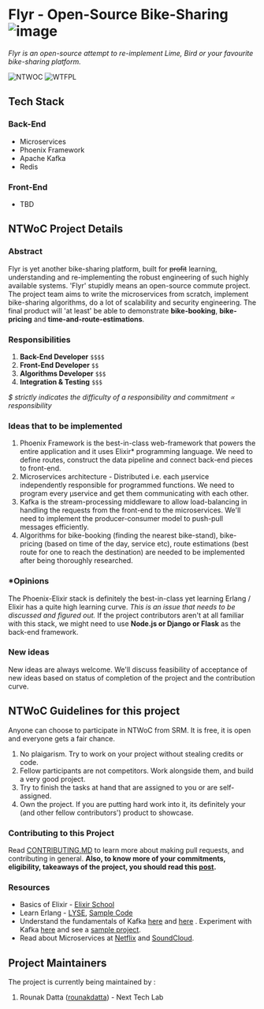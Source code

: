 # Flyr - Open-Source Bike-Sharing ![image](https://i.imgur.com/DHJytOc.png)
*Flyr is an open-source attempt to re-implement Lime, Bird or your favourite bike-sharing platform.*

![NTWOC](https://img.shields.io/badge/NTWoC-2018-blue.svg) ![WTFPL](https://img.shields.io/badge/license-WTFPL-green.svg)

## Tech Stack
### Back-End
* Microservices
* Phoenix Framework
* Apache Kafka
* Redis

### Front-End
* TBD

## NTWoC Project Details

### Abstract

Flyr is yet another bike-sharing platform, built for ~~profit~~ learning, understanding and re-implementing the robust engineering of such highly available systems. 'Flyr' stupidly means an open-source commute project. The project team aims to write the microservices from scratch, implement bike-sharing algorithms, do a lot of scalability and security engineering. The final product will 'at least' be able to demonstrate **bike-booking**, **bike-pricing** and **time-and-route-estimations**.

### Responsibilities

1) **Back-End Developer** ```$$$$```
2) **Front-End Developer** ```$$```
3) **Algorithms Developer** ```$$$```
4) **Integration & Testing** ```$$$```

*$ strictly indicates the difficulty of a responsibility and commitment ∝ responsibility*

### Ideas that to be implemented

1. Phoenix Framework is the best-in-class web-framework that powers the entire application and it uses Elixir* programming language. We need to define routes, construct the data pipeline and connect back-end pieces to front-end.
2. Microservices architecture - Distributed i.e. each µservice independently responsible for programmed functions. We need to program every µservice and get them communicating with each other.
3. Kafka is the stream-processing middleware to allow load-balancing in handling the requests from the front-end to the microservices. We'll need to implement the producer-consumer model to push-pull messages efficiently.
4. Algorithms for bike-booking (finding the nearest bike-stand), bike-pricing (based on time of the day, service etc), route estimations (best route for one to reach the destination) are needed to be implemented after being thoroughly researched.

### *Opinions
The Phoenix-Elixir stack is definitely the best-in-class yet learning Erlang / Elixir has a quite high learning curve. *This is an issue that needs to be discussed and figured out.* If the project contributors aren't at all familiar with this stack, we might need to use **Node.js or Django or Flask** as the back-end framework.

### New ideas
New ideas are always welcome. We'll discuss feasibility of acceptance of new ideas based on status of completion of the project and the contribution curve.

## NTWoC Guidelines for this project

Anyone can choose to participate in NTWoC from SRM. It is free, it is open and everyone gets a fair chance.

1) No plaigarism. Try to work on your project without stealing credits or code.  
2) Fellow participants are not competitors. Work alongside them, and build a very good project.  
3) Try to finish the tasks at hand that are assigned to you or are self-assigned.
4) Own the project. If you are putting hard work into it, its definitely your (and other fellow contributors') product to showcase.

### Contributing to this Project
Read [CONTRIBUTING.MD](https://github.com/rounakdatta/flyr/blob/master/CONTRIBUTING.MD) to learn more about making pull requests, and contributing in general. **Also, to know more of your commitments, eligibility, takeaways of the project, you should read this [post](https://rounakdatta.github.io/2018/09/28/flyr.html).**

### Resources
* Basics of Elixir - [Elixir School](https://elixirschool.com/en/lessons/basics/basics/)
* Learn Erlang - [LYSE](https://learnyousomeerlang.com/content), [Sample Code](https://github.com/rounakdatta/erlearning)
* Understand the fundamentals of Kafka [here](https://towardsdatascience.com/getting-started-with-apache-kafka-in-python-604b3250aa05) and [here](https://medium.com/@shagun/notes-about-kafka-cc6c1b5c5025) . Experiment with Kafka [here](http://blog.adnansiddiqi.me/getting-started-with-apache-kafka-in-python/) and see a [sample project](https://github.com/kadnan/Calories-Alert-Kafka).
* Read about Microservices at [Netflix](https://medium.com/refraction-tech-everything/how-netflix-works-the-hugely-simplified-complex-stuff-that-happens-every-time-you-hit-play-3a40c9be254b) and [SoundCloud](http://philcalcado.com/2015/09/08/how_we_ended_up_with_microservices.html?).

## Project Maintainers
The project is currently being maintained by :  
1) Rounak Datta ([rounakdatta](https://github.com/rounakdatta)) - Next Tech Lab
